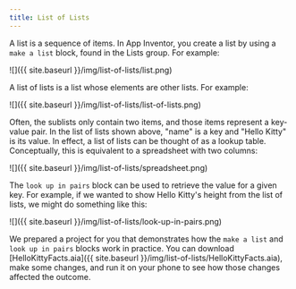 ```yaml
---
title: List of Lists
---
```


A list is a sequence of items. In App Inventor, you create a list by using a `make a list` block, found in the Lists group. For example:

![]({{ site.baseurl }}/img/list-of-lists/list.png)

A list of lists is a list whose elements are other lists. For example:

![]({{ site.baseurl }}/img/list-of-lists/list-of-lists.png)

Often, the sublists only contain two items, and those items represent a key-value pair. In the list of lists shown above, "name" is a key and "Hello Kitty" is its value. In effect, a list of lists can be thought of as a lookup table. Conceptually, this is equivalent to a spreadsheet with two columns:

![]({{ site.baseurl }}/img/list-of-lists/spreadsheet.png)

The `look up in pairs` block can be used to retrieve the value for a given key. For example, if we wanted to show Hello Kitty's height from the list of lists, we might do something like this:

![]({{ site.baseurl }}/img/list-of-lists/look-up-in-pairs.png)

We prepared a project for you that demonstrates how the `make a list` and `look up in pairs` blocks work in practice. You can download [HelloKittyFacts.aia]({{ site.baseurl }}/img/list-of-lists/HelloKittyFacts.aia), make some changes, and run it on your phone to see how those changes affected the outcome.
